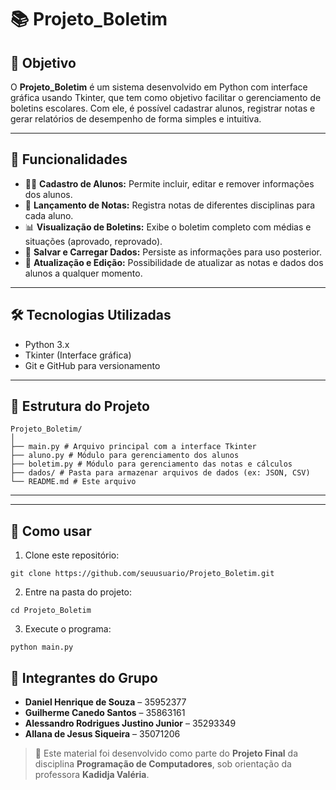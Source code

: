 # 📚 Projeto_Boletim

## 🎯 Objetivo

O **Projeto_Boletim** é um sistema desenvolvido em Python com interface gráfica usando Tkinter, que tem como objetivo facilitar o gerenciamento de boletins escolares. Com ele, é possível cadastrar alunos, registrar notas e gerar relatórios de desempenho de forma simples e intuitiva.

---

## 🚀 Funcionalidades

- 🧑‍🎓 **Cadastro de Alunos:** Permite incluir, editar e remover informações dos alunos.
- 📝 **Lançamento de Notas:** Registra notas de diferentes disciplinas para cada aluno.
- 📊 **Visualização de Boletins:** Exibe o boletim completo com médias e situações (aprovado, reprovado).
- 💾 **Salvar e Carregar Dados:** Persiste as informações para uso posterior.
- 🔄 **Atualização e Edição:** Possibilidade de atualizar as notas e dados dos alunos a qualquer momento.

---

## 🛠 Tecnologias Utilizadas

- Python 3.x
- Tkinter (Interface gráfica)
- Git e GitHub para versionamento

---

## 📂 Estrutura do Projeto
```
Projeto_Boletim/
│
├── main.py # Arquivo principal com a interface Tkinter
├── aluno.py # Módulo para gerenciamento dos alunos
├── boletim.py # Módulo para gerenciamento das notas e cálculos
├── dados/ # Pasta para armazenar arquivos de dados (ex: JSON, CSV)
└── README.md # Este arquivo 
```
--- 


---

## 📝 Como usar

1. Clone este repositório:

```
git clone https://github.com/seuusuario/Projeto_Boletim.git

```
2. Entre na pasta do projeto: 

```
cd Projeto_Boletim

```
3. Execute o programa: 
``` 
python main.py

```


## 👥 Integrantes do Grupo

- **Daniel Henrique de Souza** – 35952377  
- **Guilherme Canedo Santos** – 35863161  
- **Alessandro Rodrigues Justino Junior** – 35293349  
- **Allana de Jesus Siqueira** – 35071206  



> 📘 Este material foi desenvolvido como parte do **Projeto Final** da disciplina **Programação de Computadores**, sob orientação da professora **Kadidja Valéria**.